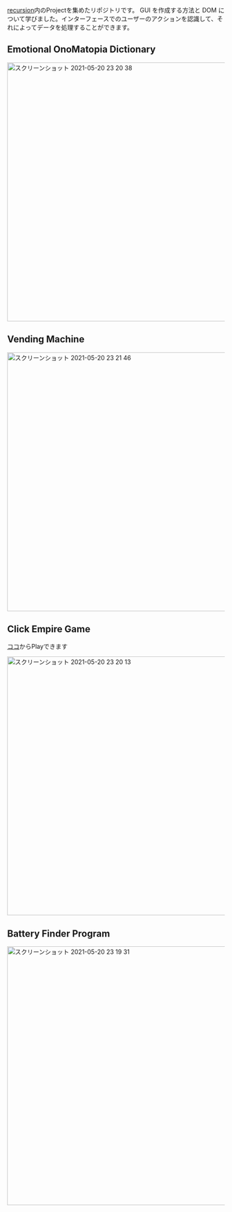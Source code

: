 [recursion](https://recursionist.io/)内のProjectを集めたリポジトリです。
GUI を作成する方法と DOM について学びました。インターフェースでのユーザーのアクションを認識して、それによってデータを処理することができます。

## Emotional OnoMatopia Dictionary

<img width="600" alt="スクリーンショット 2021-05-20 23 20 38" src="https://user-images.githubusercontent.com/64679766/118996047-920c3680-b9c2-11eb-8c6e-b0c9ee4e936c.png">

## Vending Machine

<img width="600" alt="スクリーンショット 2021-05-20 23 21 46" src="https://user-images.githubusercontent.com/64679766/118996058-95072700-b9c2-11eb-9733-6fd1cc882d66.png">

## Click Empire Game
[ココ](https://github.com/hiromu617/recursion_project/tree/master/clickerEmpireGame)からPlayできます

<img width="600" alt="スクリーンショット 2021-05-20 23 20 13" src="https://user-images.githubusercontent.com/64679766/118996006-8b7dbf00-b9c2-11eb-804e-8faa6db60a2f.png">

## Battery Finder Program
<img width="600" alt="スクリーンショット 2021-05-20 23 19 31" src="https://user-images.githubusercontent.com/64679766/118995776-5ec9a780-b9c2-11eb-8f30-fd23a71d3f42.png">

